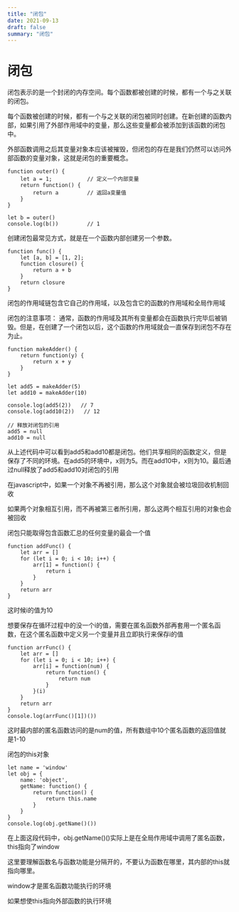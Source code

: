 ```yaml
---
title: "闭包"
date: 2021-09-13
draft: false
summary: "闭包"
---
```


# 闭包

闭包表示的是一个封闭的内存空间。每个函数都被创建的时候，都有一个与之关联的闭包。

每个函数被创建的时候，都有一个与之关联的闭包被同时创建。在新创建的函数内部，如果引用了外部作用域中的变量，那么这些变量都会被添加到该函数的闭包中。

外部函数调用之后其变量对象本应该被摧毁，但闭包的存在是我们仍然可以访问外部函数的变量对象，这就是闭包的重要概念。

    function outer() {
        let a = 1;           // 定义一个内部变量
        return function() { 
            return a         // 返回a变量值
        }
    }

    let b = outer()
    console.log(b())         // 1

创建闭包最常见方式，就是在一个函数内部创建另一个参数。

    function func() {
        let [a, b] = [1, 2];
        function closure() {
            return a + b
        }
        return closure
    }

闭包的作用域链包含它自己的作用域，以及包含它的函数的作用域和全局作用域

闭包的注意事项：
    通常，函数的作用域及其所有变量都会在函数执行完毕后被销毁。但是，在创建了一个闭包以后，这个函数的作用域就会一直保存到闭包不存在为止。

    function makeAdder() {
        return function(y) {
            return x + y
        }
    }

    let add5 = makeAdder(5)
    let add10 = makeAdder(10)

    console.log(add5(2))   // 7
    console.log(add10(2))   // 12

    // 释放对闭包的引用
    add5 = null
    add10 = null

从上述代码中可以看到add5和add10都是闭包。他们共享相同的函数定义，但是保存了不同的环境。在add5的环境中，x则为5。而在add10中，x则为10。最后通过null释放了add5和add10对闭包的引用

在javascript中，如果一个对象不再被引用，那么这个对象就会被垃圾回收机制回收

如果两个对象相互引用，而不再被第三者所引用，那么这两个相互引用的对象也会被回收

闭包只能取得包含函数汇总的任何变量的最会一个值

    function addFunc() {
        let arr = []
        for (let i = 0; i < 10; i++) {
            arr[1] = function() {
                return i
            }
        }
        return arr
    }

这时候i的值为10

想要保存在循环过程中的没一个i的值，需要在匿名函数外部再套用一个匿名函数，在这个匿名函数中定义另一个变量并且立即执行来保存i的值

    function arrFunc() {
        let arr = []
        for (let i = 0; i < 10; i++) {
            arr[i] = function(num) {
                return function() {
                    return num
                }
            }(i)
        }
        return arr
    }
    console.log(arrFunc()[1])())

这时最内部的匿名函数访问的是num的值，所有数组中10个匿名函数的返回值就是1-10

闭包的this对象

    let name = 'window'
    let obj = {
        name: 'object',
        getName: function() {
            return function() {
                return this.name
            }
        }
    }
    console.log(obj.getName()())

在上面这段代码中，obj.getName()()实际上是在全局作用域中调用了匿名函数，this指向了window

这里要理解函数名与函数功能是分隔开的，不要认为函数在哪里，其内部的this就指向哪里。

window才是匿名函数功能执行的环境

如果想使this指向外部函数的执行环境